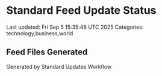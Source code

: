 # Standard Feed Update Status
Last updated: Fri Sep  5 15:35:48 UTC 2025
Categories: technology,business,world

## Feed Files Generated

Generated by Standard Updates Workflow
